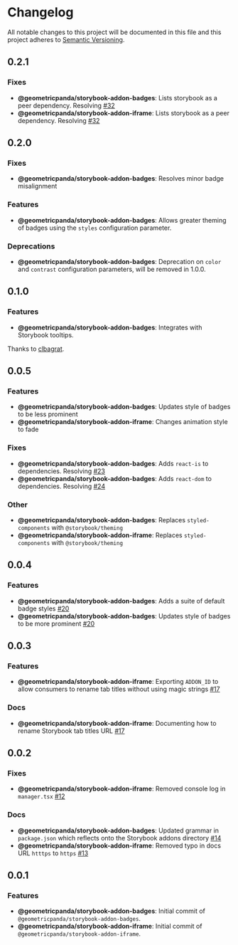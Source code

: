 # Changelog

All notable changes to this project will be documented in this file
and this project adheres to [Semantic Versioning](https://semver.org/spec/v2.0.0.html).

## 0.2.1

### Fixes

- **@geometricpanda/storybook-addon-badges**: Lists storybook as a peer dependency. Resolving [#32](https://github.com/geometricpanda/geometricpanda/issues/32)
- **@geometricpanda/storybook-addon-iframe**: Lists storybook as a peer dependency. Resolving [#32](https://github.com/geometricpanda/geometricpanda/issues/32)

## 0.2.0

### Fixes

- **@geometricpanda/storybook-addon-badges**: Resolves minor badge misalignment

### Features

- **@geometricpanda/storybook-addon-badges**: Allows greater theming of badges using the `styles` configuration parameter.

### Deprecations

- **@geometricpanda/storybook-addon-badges**: Deprecation on `color` and `contrast` configuration parameters, will be removed in 1.0.0.

## 0.1.0

### Features

- **@geometricpanda/storybook-addon-badges**: Integrates with Storybook tooltips.

Thanks to [clbagrat](https://github.com/clbagrat).

## 0.0.5

### Features

- **@geometricpanda/storybook-addon-badges**: Updates style of badges to be less prominent
- **@geometricpanda/storybook-addon-iframe**: Changes animation style to fade

### Fixes

- **@geometricpanda/storybook-addon-badges**: Adds `react-is` to dependencies. Resolving [#23](https://github.com/geometricpanda/geometricpanda/issues/23)
- **@geometricpanda/storybook-addon-badges**: Adds `react-dom` to dependencies. Resolving [#24](https://github.com/geometricpanda/geometricpanda/issues/24)

### Other

- **@geometricpanda/storybook-addon-badges**: Replaces `styled-components` with `@storybook/theming`
- **@geometricpanda/storybook-addon-iframe**: Replaces `styled-components` with `@storybook/theming`

## 0.0.4

### Features

- **@geometricpanda/storybook-addon-badges**: Adds a suite of default badge styles [#20](https://github.com/geometricpanda/geometricpanda/issues/20)
- **@geometricpanda/storybook-addon-badges**: Updates style of badges to be more prominent [#20](https://github.com/geometricpanda/geometricpanda/issues/20)

## 0.0.3

### Features

- **@geometricpanda/storybook-addon-iframe**: Exporting `ADDON_ID` to allow consumers to rename tab titles without using magic strings [#17](https://github.com/geometricpanda/geometricpanda/issues/17)

### Docs

- **@geometricpanda/storybook-addon-iframe**: Documenting how to rename Storybook tab titles URL [#17](https://github.com/geometricpanda/geometricpanda/issues/17)

## 0.0.2

### Fixes

- **@geometricpanda/storybook-addon-iframe**: Removed console log in `manager.tsx` [#12](https://github.com/geometricpanda/geometricpanda/issues/12)

### Docs

- **@geometricpanda/storybook-addon-badges**: Updated grammar in `package.json` which reflects onto the Storybook addons directory [#14](https://github.com/geometricpanda/geometricpanda/issues/14)
- **@geometricpanda/storybook-addon-iframe**: Removed typo in docs URL `htttps` to `https` [#13](https://github.com/geometricpanda/geometricpanda/issues/13)

## 0.0.1

### Features

- **@geometricpanda/storybook-addon-badges**: Initial commit of `@geometricpanda/storybook-addon-badges`.
- **@geometricpanda/storybook-addon-iframe**: Initial commit of `@geometricpanda/storybook-addon-iframe`.
